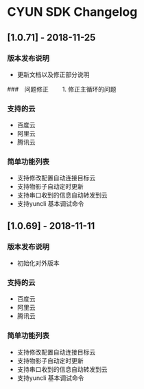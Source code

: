 # CYUN SDK Changelog

## [1.0.71] - 2018-11-25
### 版本发布说明
- 更新文档以及修正部分说明

###　问题修正
　　1. 修正主循环的问题

### 支持的云
- 百度云
- 阿里云
- 腾讯云

### 简单功能列表
- 支持修改配置自动连接目标云
- 支持物影子自动定时更新
- 支持串口收到的信息自动转发到云
- 支持yuncli 基本调试命令


## [1.0.69] - 2018-11-11
### 版本发布说明
- 初始化对外版本

### 支持的云
- 百度云
- 阿里云
- 腾讯云

### 简单功能列表
- 支持修改配置自动连接目标云
- 支持物影子自动定时更新
- 支持串口收到的信息自动转发到云
- 支持yuncli 基本调试命令



